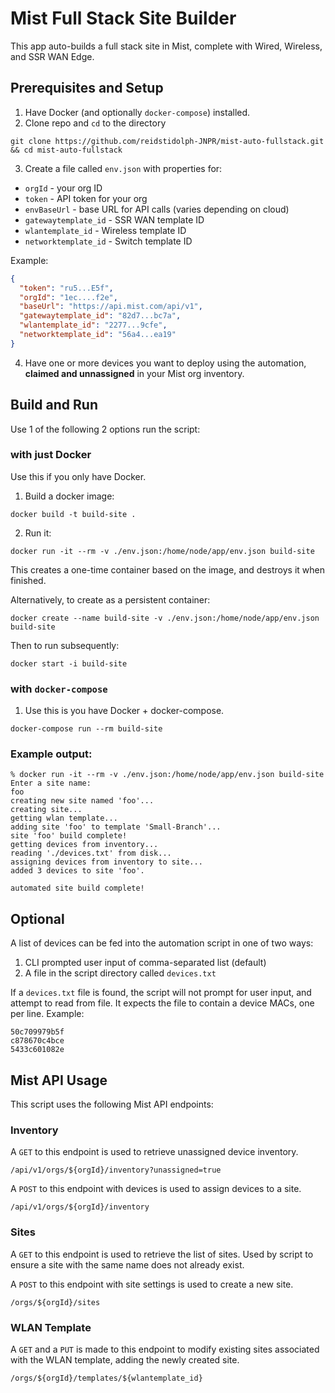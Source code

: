 # Mist Full Stack Site Builder

This app auto-builds a full stack site in Mist, complete with Wired, Wireless, and SSR WAN Edge.

## Prerequisites and Setup

1. Have Docker (and optionally `docker-compose`) installed.
2. Clone repo and `cd` to the directory
```
git clone https://github.com/reidstidolph-JNPR/mist-auto-fullstack.git && cd mist-auto-fullstack
```
3. Create a file called `env.json` with properties for:
* `orgId` - your org ID
* `token` - API token for your org
* `envBaseUrl` - base URL for API calls (varies depending on cloud)
* `gatewaytemplate_id` - SSR WAN template ID
* `wlantemplate_id` - Wireless template ID
* `networktemplate_id` - Switch template ID

Example:

```json
{
  "token": "ru5...E5f",
  "orgId": "1ec....f2e",
  "baseUrl": "https://api.mist.com/api/v1",
  "gatewaytemplate_id": "82d7...bc7a",
  "wlantemplate_id": "2277...9cfe",
  "networktemplate_id": "56a4...ea19"
}
```

4. Have one or more devices you want to deploy using the automation, **claimed and unnassigned** in your Mist org inventory.

## Build and Run

Use 1 of the following 2 options run the script:

### with just Docker

Use this if you only have Docker.

1. Build a docker image:
```
docker build -t build-site .
```
2. Run it:
```
docker run -it --rm -v ./env.json:/home/node/app/env.json build-site
```

This creates a one-time container based on the image, and destroys it when finished. 

Alternatively, to create as a persistent container:
```
docker create --name build-site -v ./env.json:/home/node/app/env.json build-site
```
Then to run subsequently:
```
docker start -i build-site
```

### with `docker-compose`

1. Use this is you have Docker + docker-compose.
```
docker-compose run --rm build-site
```

### Example output:
```
% docker run -it --rm -v ./env.json:/home/node/app/env.json build-site
Enter a site name:
foo
creating new site named 'foo'...
creating site...
getting wlan template...
adding site 'foo' to template 'Small-Branch'...
site 'foo' build complete!
getting devices from inventory...
reading './devices.txt' from disk...
assigning devices from inventory to site...
added 3 devices to site 'foo'.

automated site build complete!

```

## Optional
A list of devices can be fed into the automation script in one of two ways:
1. CLI prompted user input of comma-separated list (default)
2. A file in the script directory called `devices.txt`

If a `devices.txt` file is found, the script will not prompt for user input, and attempt to read from file. It expects the file to contain a device MACs, one per line. Example:
```
50c709979b5f
c878670c4bce
5433c601082e
```

## Mist API Usage

This script uses the following Mist API endpoints:

### Inventory
A `GET` to this endpoint is used to retrieve unassigned device inventory.

```
/api/v1/orgs/${orgId}/inventory?unassigned=true
```

A `POST` to this endpoint with devices is used to assign devices to a site.

```
/api/v1/orgs/${orgId}/inventory
```

### Sites
A `GET` to this endpoint is used to retrieve the list of sites. Used by script to ensure a site with the same name does not already exist.

A `POST` to this endpoint with site settings is used to create a new site.

```
/orgs/${orgId}/sites
```

### WLAN Template

A `GET` and a `PUT` is made to this endpoint to modify existing sites associated with the WLAN template, adding the newly created site.

```
/orgs/${orgId}/templates/${wlantemplate_id}
```
